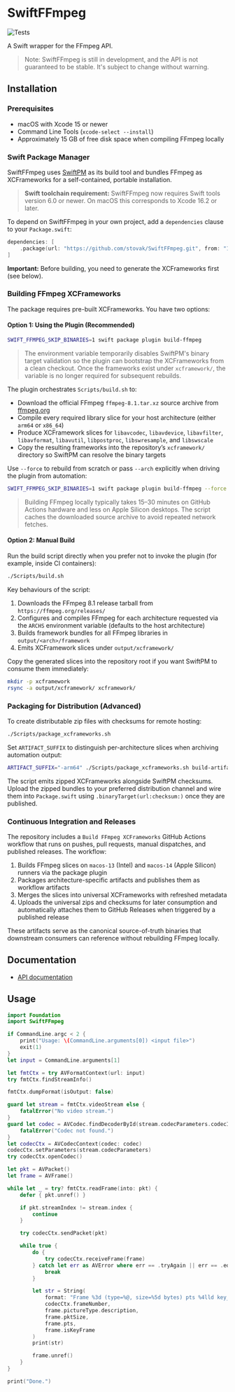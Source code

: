 # SwiftFFmpeg

![Tests](https://github.com/stovak/SwiftFFMpeg/actions/workflows/tests.yml/badge.svg)

A Swift wrapper for the FFmpeg API.

> Note: SwiftFFmpeg is still in development, and the API is not guaranteed to be stable. It's subject to change without warning.

## Installation

### Prerequisites

- macOS with Xcode 15 or newer
- Command Line Tools (`xcode-select --install`)
- Approximately 15 GB of free disk space when compiling FFmpeg locally

### Swift Package Manager

SwiftFFmpeg uses [SwiftPM](https://swift.org/package-manager/) as its build tool and bundles FFmpeg as XCFrameworks for a self-contained, portable installation.

> **Swift toolchain requirement:** SwiftFFmpeg now requires Swift tools version 6.0 or newer. On macOS this corresponds to Xcode 16.2 or later.

To depend on SwiftFFmpeg in your own project, add a `dependencies` clause to your `Package.swift`:

```swift
dependencies: [
    .package(url: "https://github.com/stovak/SwiftFFmpeg.git", from: "1.0.1")
]
```

**Important:** Before building, you need to generate the XCFrameworks first (see below).

### Building FFmpeg XCFrameworks

The package requires pre-built XCFrameworks. You have two options:

#### Option 1: Using the Plugin (Recommended)

```bash
SWIFT_FFMPEG_SKIP_BINARIES=1 swift package plugin build-ffmpeg
```

> The environment variable temporarily disables SwiftPM's binary target validation so the plugin can bootstrap the XCFrameworks from a clean checkout. Once the frameworks exist under `xcframework/`, the variable is no longer required for subsequent rebuilds.

The plugin orchestrates `Scripts/build.sh` to:

- Download the official FFmpeg `ffmpeg-8.1.tar.xz` source archive from [ffmpeg.org](https://www.ffmpeg.org/download.html#get-sources)
- Compile every required library slice for your host architecture (either `arm64` or `x86_64`)
- Produce XCFramework slices for `libavcodec`, `libavdevice`, `libavfilter`, `libavformat`, `libavutil`, `libpostproc`, `libswresample`, and `libswscale`
- Copy the resulting frameworks into the repository’s `xcframework/` directory so SwiftPM can resolve the binary targets

Use `--force` to rebuild from scratch or pass `--arch` explicitly when driving the plugin from automation:

```bash
SWIFT_FFMPEG_SKIP_BINARIES=1 swift package plugin build-ffmpeg --force --arch arm64
```

> Building FFmpeg locally typically takes 15–30 minutes on GitHub Actions hardware and less on Apple Silicon desktops. The script caches the downloaded source archive to avoid repeated network fetches.

#### Option 2: Manual Build

Run the build script directly when you prefer not to invoke the plugin (for example, inside CI containers):

```bash
./Scripts/build.sh
```

Key behaviours of the script:

1. Downloads the FFmpeg 8.1 release tarball from `https://ffmpeg.org/releases/`
2. Configures and compiles FFmpeg for each architecture requested via the `ARCHS` environment variable (defaults to the host architecture)
3. Builds framework bundles for all FFmpeg libraries in `output/<arch>/framework`
4. Emits XCFramework slices under `output/xcframework/`

Copy the generated slices into the repository root if you want SwiftPM to consume them immediately:

```bash
mkdir -p xcframework
rsync -a output/xcframework/ xcframework/
```

### Packaging for Distribution (Advanced)

To create distributable zip files with checksums for remote hosting:

```bash
./Scripts/package_xcframeworks.sh
```

Set `ARTIFACT_SUFFIX` to distinguish per-architecture slices when archiving automation output:

```bash
ARTIFACT_SUFFIX="-arm64" ./Scripts/package_xcframeworks.sh build-artifacts
```

The script emits zipped XCFrameworks alongside SwiftPM checksums. Upload the zipped bundles to your preferred distribution channel and wire them into `Package.swift` using `.binaryTarget(url:checksum:)` once they are published.

### Continuous Integration and Releases

The repository includes a `Build FFmpeg XCFrameworks` GitHub Actions workflow that runs on pushes, pull requests, manual dispatches, and published releases. The workflow:

1. Builds FFmpeg slices on `macos-13` (Intel) and `macos-14` (Apple Silicon) runners via the package plugin
2. Packages architecture-specific artifacts and publishes them as workflow artifacts
3. Merges the slices into universal XCFrameworks with refreshed metadata
4. Uploads the universal zips and checksums for later consumption and automatically attaches them to GitHub Releases when triggered by a published release

These artifacts serve as the canonical source-of-truth binaries that downstream consumers can reference without rebuilding FFmpeg locally.

## Documentation

- [API documentation](https://sunlubo.github.io/SwiftFFmpeg)

## Usage

```swift
import Foundation
import SwiftFFmpeg

if CommandLine.argc < 2 {
    print("Usage: \(CommandLine.arguments[0]) <input file>")
    exit(1)
}
let input = CommandLine.arguments[1]

let fmtCtx = try AVFormatContext(url: input)
try fmtCtx.findStreamInfo()

fmtCtx.dumpFormat(isOutput: false)

guard let stream = fmtCtx.videoStream else {
    fatalError("No video stream.")
}
guard let codec = AVCodec.findDecoderById(stream.codecParameters.codecId) else {
    fatalError("Codec not found.")
}
let codecCtx = AVCodecContext(codec: codec)
codecCtx.setParameters(stream.codecParameters)
try codecCtx.openCodec()

let pkt = AVPacket()
let frame = AVFrame()

while let _ = try? fmtCtx.readFrame(into: pkt) {
    defer { pkt.unref() }

    if pkt.streamIndex != stream.index {
        continue
    }

    try codecCtx.sendPacket(pkt)

    while true {
        do {
            try codecCtx.receiveFrame(frame)
        } catch let err as AVError where err == .tryAgain || err == .eof {
            break
        }

        let str = String(
            format: "Frame %3d (type=%@, size=%5d bytes) pts %4lld key_frame %d",
            codecCtx.frameNumber,
            frame.pictureType.description,
            frame.pktSize,
            frame.pts,
            frame.isKeyFrame
        )
        print(str)

        frame.unref()
    }
}

print("Done.")
```
